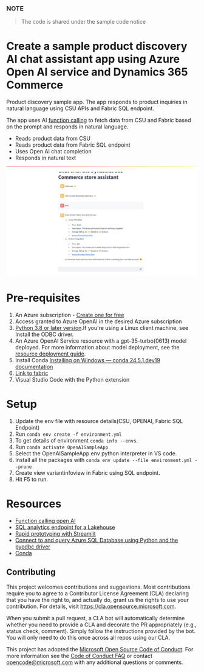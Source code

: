 ### NOTE

> The code is shared under the sample code notice

# Create a sample product discovery AI chat assistant app using Azure Open AI service and Dynamics 365 Commerce

Product discovery sample app. The app responds to product inquiries in natural language using CSU APIs and Fabric SQL endpoint.

The app uses AI [function calling](https://learn.microsoft.com/en-us/azure/ai-services/openai/how-to/function-calling?tabs=python) to fetch data from CSU and Fabric based on the prompt and responds in natural language.

- Reads product data from CSU
- Reads product data from Fabric SQL endpoint
- Uses Open AI chat completion
- Responds in natural text

![App](./Data/image.png)

# Pre-requisites

1. An Azure subscription - [Create one for free](https://azure.microsoft.com/en-us/free/ai-services/)
2. Access granted to Azure OpenAI in the desired Azure subscription
3. [Python 3.8 or later version](https://www.python.org/).If you're using a Linux client machine, see Install the ODBC driver.
4. An Azure OpenAI Service resource with a gpt-35-turbo(0613) model deployed. For more information about model deployment, see the [resource deployment guide](https://learn.microsoft.com/en-us/azure/ai-services/openai/how-to/create-resource?pivots=web-portal).
5. Install Conda [Installing on Windows — conda 24.5.1.dev19 documentation](https://conda.io/projects/conda/en/latest/user-guide/install/windows.html)
6. [Link to fabric](https://learn.microsoft.com/en-us/power-apps/maker/data-platform/azure-synapse-link-view-in-fabric)
7. Visual Studio Code with the Python extension

# Setup

1. Update the env file with resource details(CSU, OPENAI, Fabric SQL Endpoint)
2. Run `conda env create -f environment.yml`
3. To get details of environment `conda info --envs`.
4. Run `conda activate OpenAISampleApp`
5. Select the OpenAISampleApp env python interpreter in VS code.
6. Install all the packages with `conda env update --file environment.yml --prune`
7. Create view variantinfoview in Fabric using SQL endpoint.
8. Hit F5 to run.

# Resources

- [Function calling open AI](https://platform.openai.com/docs/guides/function-calling)
- [SQL analytics endpoint for a Lakehouse](https://learn.microsoft.com/en-us/fabric/data-engineering/lakehouse-sql-analytics-endpoint)
- [Rapid prototyping with Streamlit](https://streamlit.io/)
- [Connect to and query Azure SQL Database using Python and the pyodbc driver](https://learn.microsoft.com/en-us/azure/azure-sql/database/azure-sql-python-quickstart?view=azuresql&tabs=windows%2Csql-inter)
- [Conda](https://docs.conda.io/en/latest/)

## Contributing

This project welcomes contributions and suggestions. Most contributions require you to agree to a
Contributor License Agreement (CLA) declaring that you have the right to, and actually do, grant us
the rights to use your contribution. For details, visit https://cla.opensource.microsoft.com.

When you submit a pull request, a CLA bot will automatically determine whether you need to provide
a CLA and decorate the PR appropriately (e.g., status check, comment). Simply follow the instructions
provided by the bot. You will only need to do this once across all repos using our CLA.

This project has adopted the [Microsoft Open Source Code of Conduct](https://opensource.microsoft.com/codeofconduct/).
For more information see the [Code of Conduct FAQ](https://opensource.microsoft.com/codeofconduct/faq/) or
contact [opencode@microsoft.com](mailto:opencode@microsoft.com) with any additional questions or comments.
